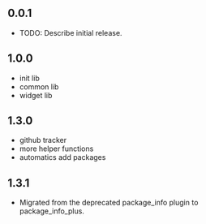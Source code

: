 ## 0.0.1

* TODO: Describe initial release.

## 1.0.0

* init lib
* common lib
* widget lib

## 1.3.0

* github tracker
* more helper functions
* automatics add packages

## 1.3.1

* Migrated from the deprecated package_info plugin to package_info_plus.
